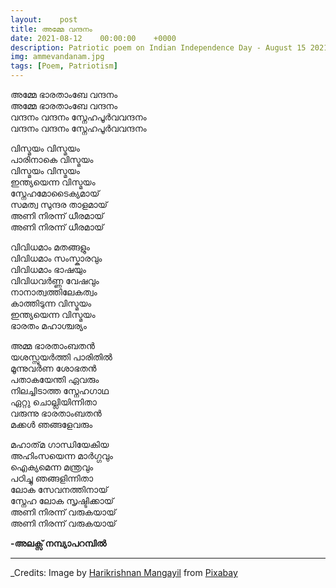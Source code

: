 ```yaml
---
layout:    post
title: അമ്മേ വന്ദനം
date: 2021-08-12    00:00:00    +0000
description: Patriotic poem on Indian Independence Day - August 15 2021
img: ammevandanam.jpg
tags: [Poem, Patriotism]
---
```


അമ്മേ ഭാരതാംബേ വന്ദനം  
അമ്മേ ഭാരതാംബേ വന്ദനം  
വന്ദനം വന്ദനം സ്നേഹപൂർവവന്ദനം  
വന്ദനം വന്ദനം സ്നേഹപൂർവവന്ദനം  

വിസ്മയം വിസ്മയം  
പാരിനാകെ വിസ്മയം  
വിസ്മയം വിസ്മയം  
ഇന്ത്യയെന്ന വിസ്മയം  
സ്നേഹമോടൈക്യമായ്  
സമത്വ സുന്ദര താളമായ്  
അണി നിരന്ന് ധീരമായ്  
അണി നിരന്ന് ധീരമായ്  

വിവിധമാം മതങ്ങളും  
വിവിധമാം സംസ്കാരവും  
വിവിധമാം ഭാഷയും  
വിവിധവർണ്ണ വേഷവും  
നാനാത്വത്തിലേകത്വം  
കാത്തിടുന്ന വിസ്മയം  
ഇന്ത്യയെന്ന വിസ്മയം  
ഭാരതം മഹാശ്ചര്യം  

അമ്മ ഭാരതാംബതൻ  
യശസ്സുയർത്തി പാരിതിൽ  
മൂന്നുവർണ ശോഭതൻ  
പതാകയേന്തി ഏവരും  
നിലച്ചിടാത്ത സ്നേഹഗാഥ  
ഏറ്റു ചൊല്ലിയിന്നിതാ  
വരുന്നു ഭാരതാംബതൻ  
മക്കൾ ഞങ്ങളേവരും  

മഹാത്‌മ ഗാന്ധിയേകിയ  
അഹിംസയെന്ന മാർഗ്ഗവും  
ഐക്യമെന്ന മന്ത്രവും  
പഠിച്ചു ഞങ്ങളിന്നിതാ  
ലോക സേവനത്തിനായ്  
സ്നേഹ ലോക സൃഷ്ടിക്കായ്  
അണി നിരന്ന് വരുകയായ്  
അണി നിരന്ന് വരുകയായ്  

**-അലക്സ് നമ്പ്യാപറമ്പിൽ**

----------
_Credits: Image by <a href="https://pixabay.com/users/hari_mangayil-9802663/?utm_source=link-attribution&amp;utm_medium=referral&amp;utm_campaign=image&amp;utm_content=3607410">Harikrishnan Mangayil</a> from <a href="https://pixabay.com/?utm_source=link-attribution&amp;utm_medium=referral&amp;utm_campaign=image&amp;utm_content=3607410">Pixabay</a>